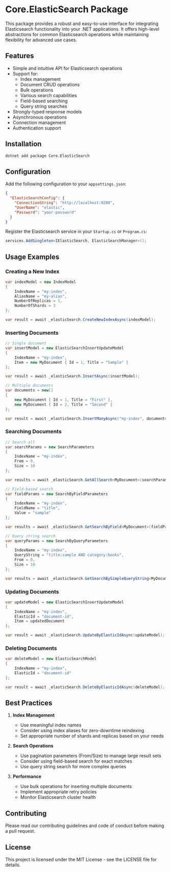 # Core.ElasticSearch Package

This package provides a robust and easy-to-use interface for integrating Elasticsearch functionality into your .NET applications. It offers high-level abstractions for common Elasticsearch operations while maintaining flexibility for advanced use cases.

## Features

- Simple and intuitive API for Elasticsearch operations
- Support for:
  - Index management
  - Document CRUD operations
  - Bulk operations
  - Various search capabilities
  - Field-based searching
  - Query string searches
- Strongly-typed response models
- Asynchronous operations
- Connection management
- Authentication support

## Installation

```bash
dotnet add package Core.ElasticSearch
```

## Configuration

Add the following configuration to your `appsettings.json`:

```json
{
  "ElasticSearchConfig": {
    "ConnectionString": "http://localhost:9200",
    "UserName": "elastic",
    "Password": "your-password"
  }
}
```

Register the Elasticsearch service in your `Startup.cs` or `Program.cs`:

```csharp
services.AddSingleton<IElasticSearch, ElasticSearchManager>();
```

## Usage Examples

### Creating a New Index

```csharp
var indexModel = new IndexModel
{
    IndexName = "my-index",
    AliasName = "my-alias",
    NumberOfReplicas = 1,
    NumberOfShards = 3
};

var result = await _elasticSearch.CreateNewIndexAsync(indexModel);
```

### Inserting Documents

```csharp
// Single document
var insertModel = new ElasticSearchInsertUpdateModel
{
    IndexName = "my-index",
    Item = new MyDocument { Id = 1, Title = "Sample" }
};

var result = await _elasticSearch.InsertAsync(insertModel);

// Multiple documents
var documents = new[] 
{
    new MyDocument { Id = 1, Title = "First" },
    new MyDocument { Id = 2, Title = "Second" }
};

var result = await _elasticSearch.InsertManyAsync("my-index", documents);
```

### Searching Documents

```csharp
// Search all
var searchParams = new SearchParameters
{
    IndexName = "my-index",
    From = 0,
    Size = 10
};

var results = await _elasticSearch.GetAllSearch<MyDocument>(searchParams);

// Field-based search
var fieldParams = new SearchByFieldParameters
{
    IndexName = "my-index",
    FieldName = "title",
    Value = "sample"
};

var results = await _elasticSearch.GetSearchByField<MyDocument>(fieldParams);

// Query string search
var queryParams = new SearchByQueryParameters
{
    IndexName = "my-index",
    QueryString = "title:sample AND category:books",
    From = 0,
    Size = 10
};

var results = await _elasticSearch.GetSearchBySimpleQueryString<MyDocument>(queryParams);
```

### Updating Documents

```csharp
var updateModel = new ElasticSearchInsertUpdateModel
{
    IndexName = "my-index",
    ElasticId = "document-id",
    Item = updatedDocument
};

var result = await _elasticSearch.UpdateByElasticIdAsync(updateModel);
```

### Deleting Documents

```csharp
var deleteModel = new ElasticSearchModel
{
    IndexName = "my-index",
    ElasticId = "document-id"
};

var result = await _elasticSearch.DeleteByElasticIdAsync(deleteModel);
```

## Best Practices

1. **Index Management**
   - Use meaningful index names
   - Consider using index aliases for zero-downtime reindexing
   - Set appropriate number of shards and replicas based on your needs

2. **Search Operations**
   - Use pagination parameters (From/Size) to manage large result sets
   - Consider using field-based search for exact matches
   - Use query string search for more complex queries

3. **Performance**
   - Use bulk operations for inserting multiple documents
   - Implement appropriate retry policies
   - Monitor Elasticsearch cluster health

## Contributing

Please read our contributing guidelines and code of conduct before making a pull request.

## License

This project is licensed under the MIT License - see the LICENSE file for details. 